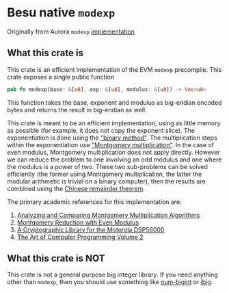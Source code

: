 # Besu native `modexp`

Originally from Aurora `modexp` [implementation](https://github.com/aurora-is-near/aurora-engine/tree/0cfda4686dbdb7a57b2dc18dddc5106ec8e24a38/engine-modexp)

## What this crate is

This crate is an efficient implementation of the EVM `modexp` precompile.
This crate exposes a single public function

```rust
pub fn modexp(base: &[u8], exp: &[u8], modulus: &[u8]) -> Vec<u8>
```

This function takes the base, exponent and modulus as big-endian encoded bytes and returns the result in big-endian as well.

This crate is meant to be an efficient implementation, using as little memory as possible (for example, it does not copy the exponent slice).
The exponentiation is done using the ["binary method"](https://en.wikipedia.org/wiki/Exponentiation_by_squaring).
The multiplication steps within the exponentiation use ["Montgomery multiplication"](https://en.wikipedia.org/wiki/Montgomery_modular_multiplication).
In the case of even modulus, Montgomery multiplication does not apply directly.
However we can reduce the problem to one involving an odd modulus and one where the modulus is a power of two.
These two sub-problems can be solved efficiently (the former using Montgomery multiplication, the latter the modular arithmetic is trivial on a binary computer),
then the results are combined using the [Chinese remainder theorem](https://en.wikipedia.org/wiki/Chinese_remainder_theorem).

The primary academic references for this implementation are:

1. [Analyzing and Comparing Montgomery Multiplication Algorithms](https://www.microsoft.com/en-us/research/wp-content/uploads/1996/01/j37acmon.pdf)
2. [Montgomery Reduction with Even Modulus](http://www.people.vcu.edu/~jwang3/CMSC691/j34monex.pdf)
3. [A Cryptographic Library for the Motorola DSP56000](https://link.springer.com/content/pdf/10.1007/3-540-46877-3_21.pdf)
4. [The Art of Computer Programming Volume 2](https://www-cs-faculty.stanford.edu/~knuth/taocp.html)

## What this crate is NOT

This crate is not a general purpose big integer library.
If you need anything other than `modexp`, then you should use something like [num-bigint](https://crates.io/crates/num-bigint) or [ibig](https://crates.io/crates/ibig).
